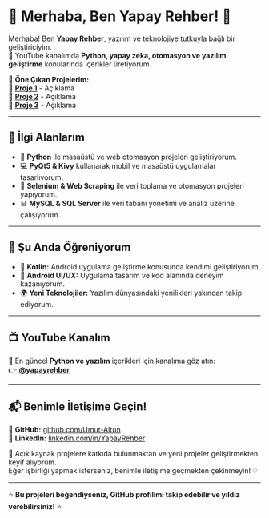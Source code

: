 # 👋 Merhaba, Ben Yapay Rehber! 🚀  

Merhaba! Ben **Yapay Rehber**, yazılım ve teknolojiye tutkuyla bağlı bir geliştiriciyim.  
🎥 YouTube kanalımda **Python, yapay zeka, otomasyon ve yazılım geliştirme** konularında içerikler üretiyorum.  

📌 **Öne Çıkan Projelerim:**  
🔹 **[Proje 1](#)** - Açıklama  
🔹 **[Proje 2](#)** - Açıklama  
🔹 **[Proje 3](#)** - Açıklama  

---

## 🚀 İlgi Alanlarım  

- 🐍 **Python** ile masaüstü ve web otomasyon projeleri geliştiriyorum.  
- 💻 **PyQt5 & Kivy** kullanarak mobil ve masaüstü uygulamalar tasarlıyorum.  
- 🤖 **Selenium & Web Scraping** ile veri toplama ve otomasyon projeleri yapıyorum.  
- 📊 **MySQL & SQL Server** ile veri tabanı yönetimi ve analiz üzerine çalışıyorum.  

---

## 🌱 Şu Anda Öğreniyorum  

- 📱 **Kotlin:** Android uygulama geliştirme konusunda kendimi geliştiriyorum.  
- 🎨 **Android UI/UX:** Uygulama tasarım ve kod alanında deneyim kazanıyorum.  
- 🌍 **Yeni Teknolojiler:** Yazılım dünyasındaki yenilikleri yakından takip ediyorum.  

---

## 📺 YouTube Kanalım  

📢 En güncel **Python ve yazılım** içerikleri için kanalıma göz atın:  
👉 **[@yapayrehber](https://www.youtube.com/@yapayrehber)**  

---

## 📬 Benimle İletişime Geçin!  

🔗 **GitHub:** [github.com/Umut-Altun](https://github.com/Umut-Altun)  
💼 **LinkedIn:** [linkedin.com/in/YapayRehber](https://linkedin.com/in/YapayRehber)  

🚀 Açık kaynak projelere katkıda bulunmaktan ve yeni projeler geliştirmekten keyif alıyorum.  
Eğer işbirliği yapmak isterseniz, benimle iletişime geçmekten çekinmeyin! 💡  

---

⭐ **Bu projeleri beğendiyseniz, GitHub profilimi takip edebilir ve yıldız verebilirsiniz!** ⭐  

